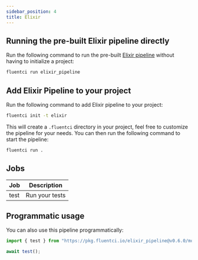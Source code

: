 ```yaml
---
sidebar_position: 4
title: Elixir
---
```


## Running the pre-built Elixir pipeline directly

Run the following command to run the pre-built [Elixir pipeline](https://github.com/fluent-ci-templates/elixir-pipeline) without having to initialize a project:

```bash
fluentci run elixir_pipeline
```

## Add Elixir Pipeline to your project

Run the following command to add Elixir pipeline to your project:

```bash
fluentci init -t elixir
```

This will create a `.fluentci` directory in your project, feel free to customize the pipeline for your needs.
You can then run the following command to start the pipeline:

```bash
fluentci run .
```

## Jobs

| Job   | Description      |
| ----- | ---------------- |
| test  | Run your tests   |

## Programmatic usage

You can also use this pipeline programmatically:

```ts
import { test } from "https://pkg.fluentci.io/elixir_pipeline@v0.6.0/mod.ts";

await test();
```
